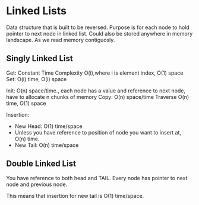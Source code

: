 # Linked Lists

Data structure that is built to be reversed.
Purpose is for each node to hold pointer to next node in linked list.
Could also be stored anywhere in memory landscape.
As we read memory contiguosly.


## Singly Linked List
Get: Constant Time Complexity O(i),where i is element index, O(1) space
Set: O(i) time, O(i) space

Init: O(n) space/time., each node has a value and reference to next node, have to allocate n chunks of memory
Copy: O(n) space/time
Traverse O(n) time, O(1) space

Insertion:
- New Head: O(1) time/space
- Unless you have reference to position of node you want to insert at, O(n) time.
- New Tail: O(n) time/space

## Double Linked List
You have reference to both head and TAIL.
Every node has pointer to next node and previous node.

This means that insertion for new tail is O(1) time/space.